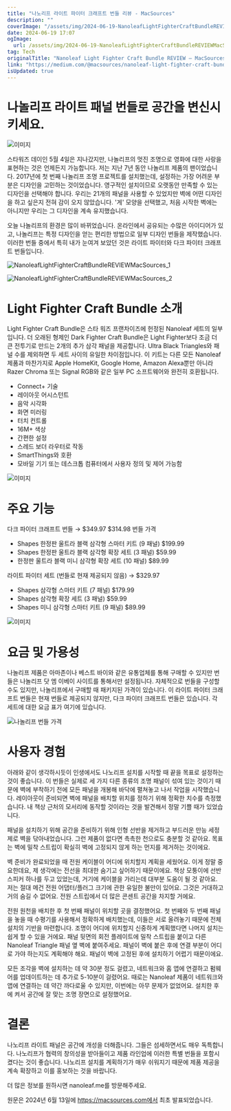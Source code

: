 ```yaml
---
title: "나노리프 라이트 파이터 크래프트 번들 리뷰 - MacSources"
description: ""
coverImage: "/assets/img/2024-06-19-NanoleafLightFighterCraftBundleREVIEWMacSources_0.png"
date: 2024-06-19 17:07
ogImage:
  url: /assets/img/2024-06-19-NanoleafLightFighterCraftBundleREVIEWMacSources_0.png
tag: Tech
originalTitle: "Nanoleaf Light Fighter Craft Bundle REVIEW — MacSources"
link: "https://medium.com/@macsources/nanoleaf-light-fighter-craft-bundle-review-macsources-3069547bd617"
isUpdated: true
---
```


# 나놀리프 라이트 패널 번들로 공간을 변신시키세요.

![이미지](/assets/img/2024-06-19-NanoleafLightFighterCraftBundleREVIEWMacSources_0.png)

스타워즈 데이인 5월 4일은 지나갔지만, 나놀리프의 멋진 조명으로 영화에 대한 사랑을 표현하는 것은 언제든지 가능합니다. 저는 지난 7년 동안 나놀리프 제품의 팬이었습니다. 2017년에 첫 번째 나놀리프 조명 프로젝트를 설치했는데, 설정하는 가장 어려운 부분은 디자인을 고민하는 것이었습니다. 영구적인 설치이므로 오랫동안 만족할 수 있는 디자인을 선택해야 합니다. 우리는 21개의 패널을 사용할 수 있었지만 벽에 어떤 디자인을 하고 싶은지 전혀 감이 오지 않았습니다. '게' 모양을 선택했고, 처음 시작한 벽에는 아니지만 우리는 그 디자인을 계속 유지했습니다.

오늘 나놀리프의 환경은 많이 바뀌었습니다. 온라인에서 공유되는 수많은 아이디어가 있고, 나놀리프는 특정 디자인을 얻는 편리한 방법으로 일부 디자인 번들을 제작했습니다. 이러한 번들 중에서 특히 내가 눈여겨 보았던 것은 라이트 파이터와 다크 파이터 크래프트 번들입니다.

<!-- cozy-coder - 수평 -->

<ins class="adsbygoogle"
     style="display:block"
     data-ad-client="ca-pub-4877378276818686"
     data-ad-slot="1107185301"
     data-ad-format="auto"
     data-full-width-responsive="true"></ins>

<script>
     (adsbygoogle = window.adsbygoogle || []).push({});
</script>

![NanoleafLightFighterCraftBundleREVIEWMacSources_1](/assets/img/2024-06-19-NanoleafLightFighterCraftBundleREVIEWMacSources_1.png)

![NanoleafLightFighterCraftBundleREVIEWMacSources_2](/assets/img/2024-06-19-NanoleafLightFighterCraftBundleREVIEWMacSources_2.png)

# Light Fighter Craft Bundle 소개

Light Fighter Craft Bundle은 스타 워즈 프랜차이즈에 헌정된 Nanoleaf 세트의 일부입니다. 더 오래된 형제인 Dark Fighter Craft Bundle은 Light Fighter보다 조금 더 큰 전투기로 만드는 2개의 추가 삼각 패널을 제공합니다. Ultra Black Triangles와 패널 수를 제외하면 두 세트 사이의 유일한 차이점입니다. 이 키트는 다른 모든 Nanoleaf 제품과 마찬가지로 Apple HomeKit, Google Home, Amazon Alexa뿐만 아니라 Razer Chroma 또는 Signal RGB와 같은 일부 PC 소프트웨어와 완전히 호환됩니다.

<!-- cozy-coder - 수평 -->

<ins class="adsbygoogle"
     style="display:block"
     data-ad-client="ca-pub-4877378276818686"
     data-ad-slot="1107185301"
     data-ad-format="auto"
     data-full-width-responsive="true"></ins>

<script>
     (adsbygoogle = window.adsbygoogle || []).push({});
</script>

- Connect+ 기술
- 레이아웃 어시스턴트
- 음악 시각화
- 화면 미러링
- 터치 컨트롤
- 16M+ 색상
- 간편한 설정
- 스레드 보더 라우터로 작동
- SmartThings와 호환
- 모바일 기기 또는 데스크톱 컴퓨터에서 사용자 정의 및 제어 가능함

![이미지](/assets/img/2024-06-19-NanoleafLightFighterCraftBundleREVIEWMacSources_3.png)

# 주요 기능

다크 파이터 크래프트 번들 → $349.97 $314.98 번들 가격

<!-- cozy-coder - 수평 -->

<ins class="adsbygoogle"
     style="display:block"
     data-ad-client="ca-pub-4877378276818686"
     data-ad-slot="1107185301"
     data-ad-format="auto"
     data-full-width-responsive="true"></ins>

<script>
     (adsbygoogle = window.adsbygoogle || []).push({});
</script>

- Shapes 한정판 울트라 블랙 삼각형 스마터 키트 (9 패널) $199.99
- Shapes 한정판 울트라 블랙 삼각형 확장 세트 (3 패널) $59.99
- 한정판 울트라 블랙 미니 삼각형 확장 세트 (10 패널) $89.99

라이트 파이터 세트 (번들로 현재 제공되지 않음) → $329.97

- Shapes 삼각형 스마터 키트 (7 패널) $179.99
- Shapes 삼각형 확장 세트 (3 패널) $59.99
- Shapes 미니 삼각형 스마터 키트 (9 패널) $89.99

![이미지](/assets/img/2024-06-19-NanoleafLightFighterCraftBundleREVIEWMacSources_4.png)

<!-- cozy-coder - 수평 -->

<ins class="adsbygoogle"
     style="display:block"
     data-ad-client="ca-pub-4877378276818686"
     data-ad-slot="1107185301"
     data-ad-format="auto"
     data-full-width-responsive="true"></ins>

<script>
     (adsbygoogle = window.adsbygoogle || []).push({});
</script>

# 요금 및 가용성

나놀리프 제품은 아마존이나 베스트 바이와 같은 유통업체를 통해 구매할 수 있지만 번들은 나놀리프 닷 엠 이베이 사이트를 통해서만 설정됩니다. 자체적으로 번들을 구성할 수도 있지만, 나놀리프에서 구매할 때 패키지된 가격이 있습니다. 이 라이트 파이터 크래프트 번들은 현재 번들로 제공되지 않지만, 다크 파이터 크래프트 번들은 있습니다. 각 세트에 대한 요금 표가 여기에 있습니다.

![나놀리프 번들 가격](/assets/img/2024-06-19-NanoleafLightFighterCraftBundleREVIEWMacSources_5.png)

# 사용자 경험

<!-- cozy-coder - 수평 -->

<ins class="adsbygoogle"
     style="display:block"
     data-ad-client="ca-pub-4877378276818686"
     data-ad-slot="1107185301"
     data-ad-format="auto"
     data-full-width-responsive="true"></ins>

<script>
     (adsbygoogle = window.adsbygoogle || []).push({});
</script>

아래와 같이 생각하시듯이 인생에서도 나노리프 설치를 시작할 때 끝을 목표로 설정하는 것이 좋습니다. 이 번들은 실제로 세 가지 다른 종류의 조명 패널이 섞여 있는 것이기 때문에 벽에 부착하기 전에 모든 패널을 개봉해 바닥에 펼쳐놓고 나서 작업을 시작했습니다. 레이아웃이 준비되면 벽에 패널을 배치할 위치를 정하기 위해 정확한 치수를 측정했습니다. 내 책상 근처의 모서리에 동작할 것이라는 것을 발견해서 정말 기쁠 때가 있었습니다.

<!-- cozy-coder - 수평 -->

<ins class="adsbygoogle"
     style="display:block"
     data-ad-client="ca-pub-4877378276818686"
     data-ad-slot="1107185301"
     data-ad-format="auto"
     data-full-width-responsive="true"></ins>

<script>
     (adsbygoogle = window.adsbygoogle || []).push({});
</script>

패널을 설치하기 위해 공간을 준비하기 위해 인형 선반을 제거하고 부드러운 만능 세정제로 벽을 닦아내었습니다. 그런 제품이 없다면 촉촉한 천으로도 충분할 것 같아요. 목표는 벽에 밀착 스트립이 확실히 벽에 고정되지 않게 하는 먼지를 제거하는 것이에요.

벽 준비가 완료되었을 때 전원 케이블이 어디에 위치할지 계획을 세웠어요. 이게 정말 중요한데요, 제 생각에는 전선을 최대한 숨기고 싶어하기 때문이에요. 책상 모퉁이에 선반 스피커 하나를 두고 있었는데, 거기에 케이블을 가리는데 대부분 도움이 될 것 같아요. 저는 절대 메건 전원 어댑터/플러그 크기에 관한 유일한 불만이 있어요. 그것은 거대하고 거의 숨길 수 없어요. 전원 스트립에서 더 많은 콘센트 공간을 차지할 거에요.

전원 원천을 배치한 후 첫 번째 패널이 위치할 곳을 결정했어요. 첫 번째와 두 번째 패널을 놓을 때 수평기를 사용해서 정확하게 배치했는데, 이들은 서로 올려놓기 때문에 전체 설치의 기반을 마련합니다. 조명이 어디에 위치할지 신중하게 계획했다면 나머지 설치는 쉽게 할 수 있을 거에요. 패널 뒷면의 회전 플레이트에 밀착 스트립을 붙이고 다른 Nanoleaf Triangle 패널 옆 벽에 붙여주세요. 패널이 벽에 붙은 후에 연결 부분이 어디로 가야 하는지도 계획해야 해요. 패널이 벽에 고정된 후에 설치하기 어렵기 때문이에요.

모든 조각을 벽에 설치하는 데 약 30분 정도 걸렸고, 네트워크와 홈 앱에 연결하고 펌웨어를 업데이트하는 데 추가로 5-10분이 걸렸어요. 때로는 Nanoleaf 제품이 네트워크와 앱에 연결하는 데 약간 까다로울 수 있지만, 이번에는 아무 문제가 없었어요. 설치한 후에 켜서 공간에 잘 맞는 조명 장면으로 설정했어요.

<!-- cozy-coder - 수평 -->

<ins class="adsbygoogle"
     style="display:block"
     data-ad-client="ca-pub-4877378276818686"
     data-ad-slot="1107185301"
     data-ad-format="auto"
     data-full-width-responsive="true"></ins>

<script>
     (adsbygoogle = window.adsbygoogle || []).push({});
</script>

# 결론

나노리프 라이트 패널은 공간에 개성을 더해줍니다. 그들은 섬세하면서도 매우 독특합니다. 나노리프가 협력의 창의성을 받아들이고 제품 라인업에 이러한 특별 번들을 포함시켰다는 것이 좋습니다. 나노리프 설치를 계획하기가 매우 쉬워지기 때문에 제품 제공을 계속 확장하고 이를 홍보하는 것을 바랍니다.

더 많은 정보를 원하시면 nanoleaf.me를 방문해주세요.

원문은 2024년 6월 13일에 https://macsources.com에서 최초 발표되었습니다.
